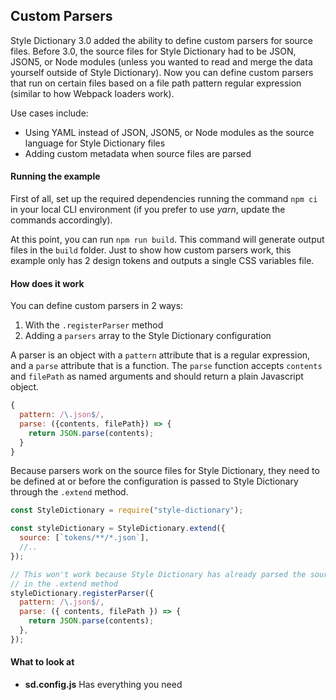 ## Custom Parsers

Style Dictionary 3.0 added the ability to define custom parsers for source files. Before 3.0, the source files for Style Dictionary had to be JSON, JSON5, or Node modules (unless you wanted to read and merge the data yourself outside of Style Dictionary). Now you can define custom parsers that run on certain files based on a file path pattern regular expression (similar to how Webpack loaders work).

Use cases include:

- Using YAML instead of JSON, JSON5, or Node modules as the source language for Style Dictionary files
- Adding custom metadata when source files are parsed

#### Running the example

First of all, set up the required dependencies running the command `npm ci` in your local CLI environment (if you prefer to use _yarn_, update the commands accordingly).

At this point, you can run `npm run build`. This command will generate output files in the `build` folder. Just to show how custom parsers work, this example only has 2 design tokens and outputs a single CSS variables file.

#### How does it work

You can define custom parsers in 2 ways:

1. With the `.registerParser` method
1. Adding a `parsers` array to the Style Dictionary configuration

A parser is an object with a `pattern` attribute that is a regular expression, and a `parse` attribute that is a function. The `parse` function accepts `contents` and `filePath` as named arguments and should return a plain Javascript object.

```javascript
{
  pattern: /\.json$/,
  parse: ({contents, filePath}) => {
    return JSON.parse(contents);
  }
}
```

Because parsers work on the source files for Style Dictionary, they need to be defined at or before the configuration is passed to Style Dictionary through the `.extend` method.

```javascript
const StyleDictionary = require("style-dictionary");

const styleDictionary = StyleDictionary.extend({
  source: [`tokens/**/*.json`],
  //..
});

// This won't work because Style Dictionary has already parsed the source files
// in the .extend method
styleDictionary.registerParser({
  pattern: /\.json$/,
  parse: ({ contents, filePath }) => {
    return JSON.parse(contents);
  },
});
```

#### What to look at

- **sd.config.js** Has everything you need
